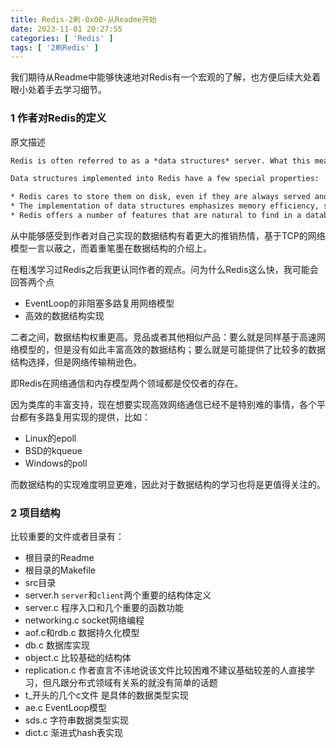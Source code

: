 ```yaml
---
title: Redis-2刷-0x00-从Readme开始
date: 2023-11-01 20:27:55
categories: [ 'Redis' ]
tags: [ '2刷Redis' ]
---
```


我们期待从Readme中能够快速地对Redis有一个宏观的了解，也方便后续大处着眼小处着手去学习细节。

### 1 作者对Redis的定义

原文描述

```txt
Redis is often referred to as a *data structures* server. What this means is that Redis provides access to mutable data structures via a set of commands, which are sent using a *server-client* model with TCP sockets and a simple protocol. So different processes can query and modify the same data structures in a shared way.

Data structures implemented into Redis have a few special properties:

* Redis cares to store them on disk, even if they are always served and modified into the server memory. This means that Redis is fast, but that it is also non-volatile.
* The implementation of data structures emphasizes memory efficiency, so data structures inside Redis will likely use less memory compared to the same data structure modelled using a high-level programming language.
* Redis offers a number of features that are natural to find in a database, like replication, tunable levels of durability, clustering, and high availability.
```

从中能够感受到作者对自己实现的数据结构有着更大的推销热情，基于TCP的网络模型一言以蔽之，而着重笔墨在数据结构的介绍上。

在粗浅学习过Redis之后我更认同作者的观点。问为什么Redis这么快，我可能会回答两个点
- EventLoop的非阻塞多路复用网络模型
- 高效的数据结构实现

二者之间，数据结构权重更高。竞品或者其他相似产品：要么就是同样基于高速网络模型的，但是没有如此丰富高效的数据结构；要么就是可能提供了比较多的数据结构选择，但是网络传输稍逊色。

即Redis在网络通信和内存模型两个领域都是佼佼者的存在。

因为类库的丰富支持，现在想要实现高效网络通信已经不是特别难的事情，各个平台都有多路复用实现的提供，比如：
- Linux的epoll
- BSD的kqueue
- Windows的poll

而数据结构的实现难度明显更难，因此对于数据结构的学习也将是更值得关注的。

### 2 项目结构

比较重要的文件或者目录有：
- 根目录的Readme
- 根目录的Makefile
- src目录
- server.h `server`和`client`两个重要的结构体定义
- server.c 程序入口和几个重要的函数功能
- networking.c socket网络编程
- aof.c和rdb.c 数据持久化模型
- db.c 数据库实现
- object.c 比较基础的结构体
- replication.c 作者直言不讳地说该文件比较困难不建议基础较差的人直接学习，但凡跟分布式领域有关系的就没有简单的话题
- t_开头的几个c文件 是具体的数据类型实现
- ae.c EventLoop模型
- sds.c 字符串数据类型实现
- dict.c 渐进式hash表实现
